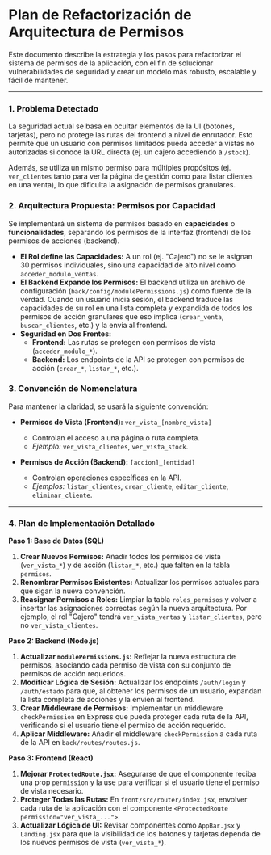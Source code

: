 # Plan de Refactorización de Arquitectura de Permisos

Este documento describe la estrategia y los pasos para refactorizar el sistema de permisos de la aplicación, con el fin de solucionar vulnerabilidades de seguridad y crear un modelo más robusto, escalable y fácil de mantener.

---

### 1. Problema Detectado

La seguridad actual se basa en ocultar elementos de la UI (botones, tarjetas), pero no protege las rutas del frontend a nivel de enrutador. Esto permite que un usuario con permisos limitados pueda acceder a vistas no autorizadas si conoce la URL directa (ej. un cajero accediendo a `/stock`).

Además, se utiliza un mismo permiso para múltiples propósitos (ej. `ver_clientes` tanto para ver la página de gestión como para listar clientes en una venta), lo que dificulta la asignación de permisos granulares.

### 2. Arquitectura Propuesta: Permisos por Capacidad

Se implementará un sistema de permisos basado en **capacidades** o **funcionalidades**, separando los permisos de la interfaz (frontend) de los permisos de acciones (backend).

- **El Rol define las Capacidades:** A un rol (ej. "Cajero") no se le asignan 30 permisos individuales, sino una capacidad de alto nivel como `acceder_modulo_ventas`.
- **El Backend Expande los Permisos:** El backend utiliza un archivo de configuración (`back/config/modulePermissions.js`) como fuente de la verdad. Cuando un usuario inicia sesión, el backend traduce las capacidades de su rol en una lista completa y expandida de todos los permisos de acción granulares que eso implica (`crear_venta`, `buscar_clientes`, etc.) y la envía al frontend.
- **Seguridad en Dos Frentes:**
  - **Frontend:** Las rutas se protegen con permisos de vista (`acceder_modulo_*`).
  - **Backend:** Los endpoints de la API se protegen con permisos de acción (`crear_*`, `listar_*`, etc.).

### 3. Convención de Nomenclatura

Para mantener la claridad, se usará la siguiente convención:

- **Permisos de Vista (Frontend):** `ver_vista_[nombre_vista]`
  - Controlan el acceso a una página o ruta completa.
  - *Ejemplo:* `ver_vista_clientes`, `ver_vista_stock`.

- **Permisos de Acción (Backend):** `[accion]_[entidad]`
  - Controlan operaciones específicas en la API.
  - *Ejemplos:* `listar_clientes`, `crear_cliente`, `editar_cliente`, `eliminar_cliente`.

---

### 4. Plan de Implementación Detallado

**Paso 1: Base de Datos (SQL)**
1.  **Crear Nuevos Permisos:** Añadir todos los permisos de vista (`ver_vista_*`) y de acción (`listar_*`, etc.) que falten en la tabla `permisos`.
2.  **Renombrar Permisos Existentes:** Actualizar los permisos actuales para que sigan la nueva convención.
3.  **Reasignar Permisos a Roles:** Limpiar la tabla `roles_permisos` y volver a insertar las asignaciones correctas según la nueva arquitectura. Por ejemplo, el rol "Cajero" tendrá `ver_vista_ventas` y `listar_clientes`, pero no `ver_vista_clientes`.

**Paso 2: Backend (Node.js)**
1.  **Actualizar `modulePermissions.js`:** Reflejar la nueva estructura de permisos, asociando cada permiso de vista con su conjunto de permisos de acción requeridos.
2.  **Modificar Lógica de Sesión:** Actualizar los endpoints `/auth/login` y `/auth/estado` para que, al obtener los permisos de un usuario, expandan la lista completa de acciones y la envíen al frontend.
3.  **Crear Middleware de Permisos:** Implementar un middleware `checkPermission` en Express que pueda proteger cada ruta de la API, verificando si el usuario tiene el permiso de acción requerido.
4.  **Aplicar Middleware:** Añadir el middleware `checkPermission` a cada ruta de la API en `back/routes/routes.js`.

**Paso 3: Frontend (React)**
1.  **Mejorar `ProtectedRoute.jsx`:** Asegurarse de que el componente reciba una prop `permission` y la use para verificar si el usuario tiene el permiso de vista necesario.
2.  **Proteger Todas las Rutas:** En `front/src/router/index.jsx`, envolver cada ruta de la aplicación con el componente `<ProtectedRoute permission="ver_vista_...">`.
3.  **Actualizar Lógica de UI:** Revisar componentes como `AppBar.jsx` y `Landing.jsx` para que la visibilidad de los botones y tarjetas dependa de los nuevos permisos de vista (`ver_vista_*`).
